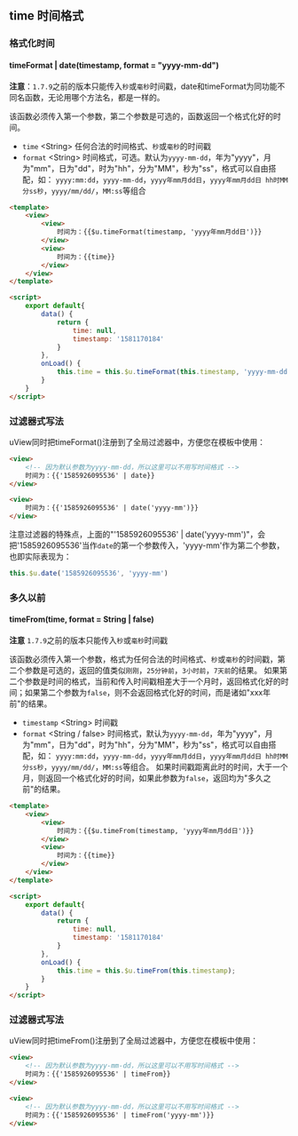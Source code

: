 ## time 时间格式

<demo-model url="/pages/library/timeFormat/index"></demo-model>


### 格式化时间

#### timeFormat | date(timestamp, format = "yyyy-mm-dd")


**注意**：`1.7.9`之前的版本只能传入`秒`或`毫秒`时间戳，date和timeFormat为同功能不同名函数，无论用哪个方法名，都是一样的。


该函数必须传入第一个参数，第二个参数是可选的，函数返回一个格式化好的时间。

- `time` <String\> 任何合法的时间格式、`秒`或`毫秒`的时间戳
- `format` <String\> 时间格式，可选。默认为`yyyy-mm-dd`，年为"yyyy"，月为"mm"，日为"dd"，时为"hh"，分为"MM"，秒为"ss"，格式可以自由搭配，如：
`yyyy:mm:dd`，`yyyy-mm-dd`，`yyyy年mm月dd日`，`yyyy年mm月dd日 hh时MM分ss秒`，`yyyy/mm/dd/`，`MM:ss`等组合

```html
<template>
	<view>
		<view>
			时间为：{{$u.timeFormat(timestamp, 'yyyy年mm月dd日')}}
		</view>
		<view>
			时间为：{{time}}
		</view>
	</view>
</template>

<script>
	export default{
		data() {
			return {
				time: null,
				timestamp: '1581170184'
			}
		},
		onLoad() {
			this.time = this.$u.timeFormat(this.timestamp, 'yyyy-mm-dd');
		}
	}
</script>
```

### 过滤器式写法

uView同时把timeFormat()注册到了全局过滤器中，方便您在模板中使用：

```html
<view>
	<!-- 因为默认参数为yyyy-mm-dd，所以这里可以不用写时间格式 -->
	时间为：{{'1585926095536' | date}}
</view>

<view>
	时间为：{{'1585926095536' | date('yyyy-mm')}}
</view>
```

注意过滤器的特殊点，上面的"'1585926095536' | date('yyyy-mm')"，会把'1585926095536'当作`date`的第一个参数传入，'yyyy-mm'作为第二个参数，
也即实际表现为：

```js
this.$u.date('1585926095536', 'yyyy-mm')
```


### 多久以前

#### timeFrom(time, format = String | false)

**注意** `1.7.9`之前的版本只能传入`秒`或`毫秒`时间戳

该函数必须传入第一个参数，格式为任何合法的时间格式、`秒`或`毫秒`的时间戳，第二个参数是可选的，返回的值类似`刚刚`，`25分钟前`，`3小时前`，`7天前`的结果。
如果第二个参数是时间的格式，当前和传入时间戳相差大于一个月时，返回格式化好的时间；如果第二个参数为`false`，则不会返回格式化好的时间，而是诸如"xxx年前"的结果。

- `timestamp` <String\> 时间戳
- `format` <String / false\> 时间格式，默认为`yyyy-mm-dd`，年为"yyyy"，月为"mm"，日为"dd"，时为"hh"，分为"MM"，秒为"ss"，格式可以自由搭配，如：
`yyyy:mm:dd`，`yyyy-mm-dd`，`yyyy年mm月dd日`，`yyyy年mm月dd日 hh时MM分ss秒`，`yyyy/mm/dd/`，`MM:ss`等组合。
如果时间戳距离此时的时间，大于一个月，则返回一个格式化好的时间，如果此参数为`false`，返回均为"多久之前"的结果。

```html
<template>
	<view>
		<view>
			时间为：{{$u.timeFrom(timestamp, 'yyyy年mm月dd日')}}
		</view>
		<view>
			时间为：{{time}}
		</view>
	</view>
</template>

<script>
	export default{
		data() {
			return {
				time: null,
				timestamp: '1581170184'
			}
		},
		onLoad() {
			this.time = this.$u.timeFrom(this.timestamp);
		}
	}
</script>
```

### 过滤器式写法

uView同时把timeFrom()注册到了全局过滤器中，方便您在模板中使用：

```html
<view>
	<!-- 因为默认参数为yyyy-mm-dd，所以这里可以不用写时间格式 -->
	时间为：{{'1585926095536' | timeFrom}}
</view>

<view>
	<!-- 因为默认参数为yyyy-mm-dd，所以这里可以不用写时间格式 -->
	时间为：{{'1585926095536' | timeFrom('yyyy-mm')}}
</view>
```